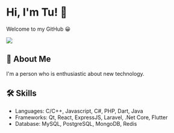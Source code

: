 
# Hi, I'm Tu! 👋
Welcome to my GitHub 😀

![](https://komarev.com/ghpvc/?username=nguyentu43)

## 🚀 About Me
I'm a person who is enthusiastic about new technology.

## 🛠 Skills
* Languages: C/C++, Javascript, C#, PHP, Dart, Java
* Frameworks: Qt, React, ExpressJS, Laravel, .Net Core, Flutter
* Database: MySQL, PostgreSQL, MongoDB, Redis
